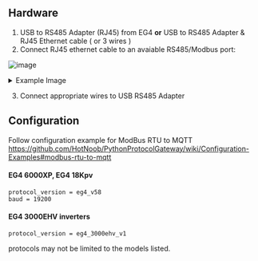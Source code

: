 ## Hardware
1. USB to RS485 Adapter (RJ45) from EG4 **or** USB to RS485 Adapter & RJ45 Ethernet cable ( or 3 wires ) 
2. Connect RJ45 ethernet cable to an avaiable RS485/Modbus port:

![image](https://github.com/HotNoob/PythonProtocolGateway/assets/2180145/c387d8af-5864-4795-9958-3161d23501f1)

<details>
  <summary>Example Image</summary>
  
![327825986-94315fea-abad-4c9c-942d-aa5ad4b47802](https://github.com/HotNoob/PythonProtocolGateway/assets/2180145/f8bee2f2-4f7c-4fd8-a437-2f03af1ba2b0)

</details>

3. Connect appropriate wires to USB RS485 Adapter

## Configuration
Follow configuration example for ModBus RTU to MQTT
https://github.com/HotNoob/PythonProtocolGateway/wiki/Configuration-Examples#modbus-rtu-to-mqtt

#### EG4 6000XP, EG4 18Kpv
```
protocol_version = eg4_v58
baud = 19200
```

#### EG4 3000EHV inverters
```
protocol_version = eg4_3000ehv_v1
```

protocols may not be limited to the models listed.

